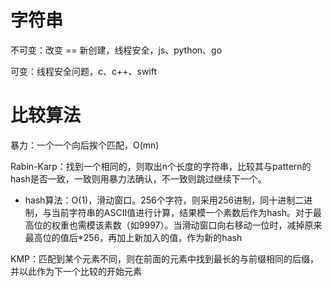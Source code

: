 # 字符串

不可变：改变 == 新创建，线程安全，js、python、go

可变：线程安全问题，c、c++、swift



# 比较算法

暴力：一个一个向后挨个匹配，O(mn)

Rabin-Karp：找到一个相同的，则取出n个长度的字符串，比较其与pattern的hash是否一致，一致则用暴力法确认，不一致则跳过继续下一个。

- hash算法：O(1)，滑动窗口。256个字符，则采用256进制，同十进制二进制，与当前字符串的ASCII值进行计算，结果模一个素数后作为hash。对于最高位的权重也需模该素数（如9997）。当滑动窗口向右移动一位时，减掉原来最高位的值后*256，再加上新加入的值，作为新的hash

KMP：匹配到某个元素不同，则在前面的元素中找到最长的与前缀相同的后缀，并以此作为下一个比较的开始元素